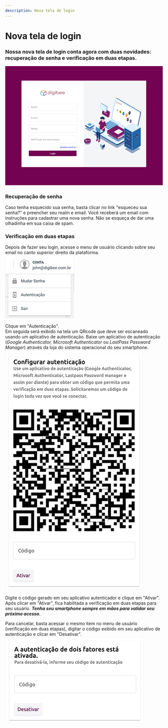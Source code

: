 ```yaml
---
description: Nova tela de login
---
```


# Nova tela de login

### Nossa nova tela de login conta agora com duas novidades: recuperação de senha e verificação em duas etapas. <a href="#nossa-nova-tela-de-login-conta-agora-com-duas-novidades-recuperao-de-senha-e-verificao-em-duas-etapa" id="nossa-nova-tela-de-login-conta-agora-com-duas-novidades-recuperao-de-senha-e-verificao-em-duas-etapa"></a>

![](<../../.gitbook/assets/Imagem 1 (5).png>)

### Recuperação de senha <a href="#recuperao-de-senha" id="recuperao-de-senha"></a>

Caso tenha esquecido sua senha, basta clicar no link "esqueceu sua senha?" e preencher seu realm e email. Você receberá um email com instruções para cadastrar uma nova senha. Não se esqueça de dar uma olhadinha em sua caixa de spam.\
&#x20; &#x20;

### Verificação em duas etapas <a href="#verificao-em-duas-etapas" id="verificao-em-duas-etapas"></a>

Depois de fazer seu login, acesse o menu de usuário clicando sobre seu email no canto superior direito da plataforma.\
![](<../../.gitbook/assets/Imagem 2 (1) (1).png>)

Clique em "Autenticação".\
Em seguida será exibido na tela um QRcode que deve ser escaneado usando um aplicativo de autenticação. Baixe um aplicativo de autenticação (_Google Authenticator,_ _Microsoft Authenticator_ ou _LastPass Password Manager_) através da loja do sistema operacional do seu smartphone.\
![](<../../.gitbook/assets/Imagem 1 (8).png>)

Digite o código gerado em seu aplicativo autenticador e clique em "Ativar".\
Após clicar em "Ativar", fica habilitada a verificação em duas etapas para seu usuário. _**Tenha seu smartphone sempre em mãos para validar seu próximo acesso.**_

Para cancelar, basta acessar o mesmo item no menu de usuário (verificação em duas etapas), digitar o código exibido em seu aplicativo de autenticação e clicar em "Desativar".\
![](<../../.gitbook/assets/Imagem 4 (8).png>)
